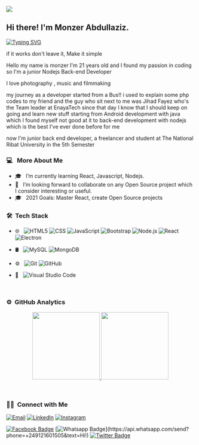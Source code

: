![](https://komarev.com/ghpvc/?username=monzersmiledev&label=PROFILE+VIEWS)
<h2>  Hi there! I'm Monzer Abdullaziz. </h2>
 <p>
 
[![Typing SVG](https://readme-typing-svg.herokuapp.com?lines=Full+Stack+Developer+%7C+JavaScript;Express+%7C+React+%7C+Electron;Nodejs+%7C+MongoDB+%7C+MySQL)](https://git.io/typing-svg)
 
</P>
if it works don't leave it, Make it simple

Hello my name is monzer I'm 21 years old and I found my passion in coding so I'm a junior Nodejs Back-end Developer

I love photography , music and filmmaking

my journey as a developer started from a Bus!!
i used to explain some php codes to my friend and the guy who sit next to me was Jihad Fayez who's the Team leader at EnayaTech since that day I know that I should keep on going and learn new stuff
starting from Android development with java which I found myself not good at it to back-end development with nodejs which is the best I've ever done before for me

now I'm junior back end developer, a freelancer and student at The National Ribat University in the 5th Semester

<h3>  💻 &nbsp; More About Me </h3>

-  🎓 &nbsp; I’m currently learning React, Javascript, Nodejs.
-  👯 &nbsp; I’m looking forward to collaborate on any Open Source project which I consider interesting or useful.
-  🎓 &nbsp; 2021 Goals: Master React, create Open Source projects

<h3> 🛠 &nbsp;Tech Stack</h3>

-  🌐 &nbsp;
   ![HTML5](https://img.shields.io/badge/-HTML5-333333?style=flat&logo=HTML5)
   ![CSS](https://img.shields.io/badge/-CSS-333333?style=flat&logo=CSS3&logoColor=1572B6)
   ![JavaScript](https://img.shields.io/badge/-JavaScript-333333?style=flat&logo=javascript)
   ![Bootstrap](https://img.shields.io/badge/-Bootstrap-333333?style=flat&logo=bootstrap&logoColor=563D7C)
   ![Node.js](https://img.shields.io/badge/-Node.js-333333?style=flat&logo=node.js)
   ![React](https://img.shields.io/badge/-React-333333?style=flat&logo=react)
   ![Electron](https://img.shields.io/badge/-Electron-333333?style=flat&logo=electron)
-  🛢 &nbsp;
   ![MySQL](https://img.shields.io/badge/-MySQL-333333?style=flat&logo=mysql)
   ![MongoDB](https://img.shields.io/badge/-MongoDB-333333?style=flat&logo=mongodb)
-  ⚙️ &nbsp;
   ![Git](https://img.shields.io/badge/-Git-333333?style=flat&logo=git)
   ![GitHub](https://img.shields.io/badge/-GitHub-333333?style=flat&logo=github)

-  🔧 &nbsp;
   ![Visual Studio Code](https://img.shields.io/badge/-Visual%20Studio%20Code-333333?style=flat&logo=visual-studio-code&logoColor=007ACC)

<br/>

<h3> ⚙️ &nbsp;GitHub Analytics</h3>
<p align="center">
<a href="https://github.com/monzersmiledev">
  <img height="180em" src="https://github-readme-stats.vercel.app/api?username=monzersmiledev&show_icons=true&theme=algolia&include_all_commits=true&count_private=true"/>
  <img height="180em" src="https://github-readme-stats.vercel.app/api/top-langs/?username=monzersmiledev&layout=compact&langs_count=8&theme=algolia"/>
</a>
</p>

<br/>

<h3> 🤝🏻 &nbsp;Connect with Me </h3>

<p>
<a href="mailto:monzersmiledev@outlook.com"><img alt="Email" src="https://img.shields.io/badge/Email-monzersmiledev@outlook.com-blue?style=flat-square&logo=gmail"></a>
<a href="https://www.linkedin.com/in/monzersmiledev/"><img alt="LinkedIn" src="https://img.shields.io/badge/LinkedIn-Monzer%20Abdullaziz%20-blue?style=flat-square&logo=linkedin"></a>
<a href="https://www.instagram.com/monzersmiledev/"><img alt="Instagram" src="https://img.shields.io/badge/Instagram-monzersmiledev-blue?style=flat-square&logo=instagram"></a>

[![Facebook Badge](https://img.shields.io/badge/-Facebook-3b5998?style=flat-square&labelColor=3b5998&logo=facebook&logoColor=white&link=https://www.facebook.com/monzersmiledev/)](https://www.facebook.com/monzersmiledev)
[![Whatsapp Badge](https://img.shields.io/badge/-Whatsapp-4CA143?style=flat-square&labelColor=4CA143&logo=whatsapp&logoColor=white&link=https://api.whatsapp.com/send?phone=+249121601505&text=Hi!)](https://api.whatsapp.com/send?phone=+249121601505&text=Hi!)
[![Twitter Badge](https://img.shields.io/badge/-Twitter-1da1f2?style=flat-square&labelColor=1da1f2&logo=twitter&logoColor=white&link=https://www.twitter.com/monzersmiledev/)](https://twitter.com/monzersmiledev/)

</p>
